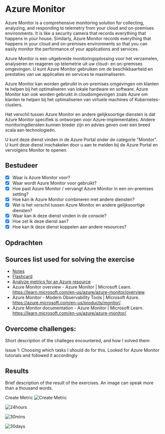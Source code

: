 # Azure Monitor

Azure Monitor is a comprehensive monitoring solution for collecting, analyzing, and responding to telemetry from your cloud and on-premises environments. It is like a security camera that records everything that happens in your house. Similarly, Azure Monitor records everything that happens in your cloud and on-premises environments so that you can easily monitor the performance of your applications and services.

Azure Monitor is een uitgebreide monitoringoplossing voor het verzamelen, analyseren en reageren op telemetrie uit uw cloud- en on-premises omgevingen. U kunt Azure Monitor gebruiken om de beschikbaarheid en prestaties van uw applicaties en services te maximaliseren.

Azure Monitor kan worden gebruikt in on-premises omgevingen om klanten te helpen bij het optimaliseren van lokale hardware en software. Azure Monitor kan ook worden gebruikt in cloudomgevingen zoals Azure om klanten te helpen bij het optimaliseren van virtuele machines of Kubernetes-clusters.

Het verschil tussen Azure Monitor en andere gelijksoortige diensten is dat Azure Monitor specifiek is ontworpen voor Azure-implementaties. Andere monitoringdiensten kunnen breder zijn en advies geven over een breed scala aan technologieën.

U kunt deze dienst vinden in de Azure Portal onder de categorie "Monitor". U kunt deze dienst inschakelen door u aan te melden bij de Azure Portal en vervolgens Monitor te openen.

## Bestudeer

- [x] Waar is Azure Monitor voor?
- [x] Waar wordt Azure Monitor voor gebruikt?
- [x] Hoe past Azure Monitor / vervangt Azure Monitor in een on-premises setting?
- [x] Hoe kan ik Azure Monitor combineren met andere diensten?
- [x] Wat is het verschil tussen Azure Monitor en andere gelijksoortige diensten?
- [x] Waar kan ik deze dienst vinden in de console?
- [x] Hoe zet ik deze dienst aan?
- [x] Hoe kan ik deze dienst koppelen aan andere resources?

## Opdrachten

## Sources list used for solving the exercise

- [Notes](https://drive.google.com/drive/folders/1oq5p0FOoMbA4ok5wxRSFHa1inBFMSxRx)
- [Flashcard]()
- [Analyze metrics for an Azure resource](https://learn.microsoft.com/en-us/azure/azure-monitor/essentials/tutorial-metrics)
- Azure Monitor overview - Azure Monitor | Microsoft Learn. https://learn.microsoft.com/en-us/azure/azure-monitor/overview.
- Azure Monitor - Modern Observability Tools | Microsoft Azure. https://azure.microsoft.com/en-us/products/monitor/.
- Azure Monitor documentation - Azure Monitor | Microsoft Learn. https://learn.microsoft.com/en-us/azure/azure-monitor/.

## Overcome challenges:

Short description of the challeges encountered, and how I solved them:

Issue 1: Choosing which tasks I should do for this. Looked for Azure Monitor tutorials and followed it accordingly

## Results

Brief description of the result of the exercises. An image can speak more than a thousand words.

Create Metric
![Create Metric](https://github.com/techgrounds/techgrounds-anj-dtmr/blob/main/00_includes/week-6-includes/monitor-scope.png)

![24hours](https://github.com/techgrounds/techgrounds-anj-dtmr/blob/main/00_includes/week-6-includes/monitor-metrics-24.png)

![30mins](https://github.com/techgrounds/techgrounds-anj-dtmr/blob/main/00_includes/week-6-includes/monitor-metrics-30.png)

![30days](https://github.com/techgrounds/techgrounds-anj-dtmr/blob/main/00_includes/week-6-includes/monitor-metrics-30days.png)

